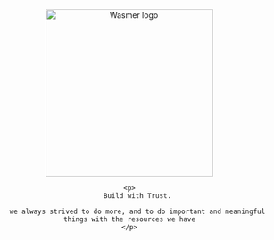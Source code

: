 <div align="center">
    <a href="https://tohjiwa.com" target="_blank">
        <picture>
          <source srcset="https://raw.githubusercontent.com/wasmerio/wasmer/master/assets/logo-white.png"  media="(prefers-color-scheme: dark)">
          <img width="300" src="https://tohjiwa.com/assets/img/tohjiwa_teknologi_logo.png" alt="Wasmer logo">
        </picture>
    </a>
    <br>
    
    <p>
        Build with Trust.
        
        we always strived to do more, and to do important and meaningful things with the resources we have
    </p>
</div>
